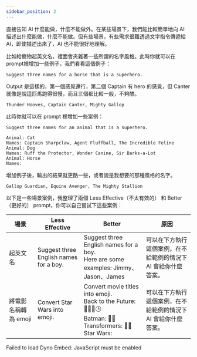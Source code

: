 ```yaml
---
sidebar_position: 2
---
```

<head>
  <script defer="defer" src="https://embed.trydyno.com/embedder.js"></script>
  <link href="https://embed.trydyno.com/embedder.css" rel="stylesheet" />
</head>

直接告知 AI 什麼能做，什麼不能做外。在某些場景下，我們能比較簡單地向 AI 描述出什麼能做，什麼不能做。但有些場景，有些需求很難透過文字指令傳遞給 AI，即使描述出來了，AI 也不能很好地理解。

比如給寵物起英文名，裡面會夾雜著一些所謂的名字風格。此時你就可以在 prompt裡增加一些例子，我們看看這個例子：

```other
Suggest three names for a horse that is a superhero.
```

Output 是這樣的，第一個感覺還行，第二個 Captain 有 hero 的感覺，但 Canter 就像是說這匹馬跑得很慢，而且三個都比較一般，不夠酷。

```other
Thunder Hooves, Captain Canter, Mighty Gallop
```

此時你就可以在 prompt 裡增加一些案例：

```other
Suggest three names for an animal that is a superhero.

Animal: Cat
Names: Captain Sharpclaw, Agent Fluffball, The Incredible Feline
Animal: Dog
Names: Ruff the Protector, Wonder Canine, Sir Barks-a-Lot
Animal: Horse
Names:
```

增加例子後，輸出的結果就更酷一些，或者說是我想要的那種風格的名字。

```other
Gallop Guardian, Equine Avenger, The Mighty Stallion
```

以下是一些場景案例，我整理了兩個 Less Effective（不太有效的） 和 Better（更好的） prompt，你可以自己嘗試下這些案例：

| 場景            | Less Effective                        | Better                                                                                                                             | 原因                                |
| ------------- | ------------------------------------- | -------------------------------------------------------------------------------------------------- | --------------------------------- |
| 起英文名          | Suggest three English names for a boy. | Suggest three English names for a boy.  <br/> Here are some examples: Jimmy、Jason、James     | 可以在下方執行這個案例，在不給範例的情況下 AI 會給你什麼答案。 |
| 將電影名稱轉為 emoji | Convert Star Wars into emoji.       | Convert movie titles into emoji.  <br/> Back to the Future: 👨👴🚗🕒  <br/>Batman: 🤵🦇  <br/>Transformers: 🚗🤖  <br/>Star Wars: | 可以在下方執行這個案例，在不給範例的情況下 AI 會給你什麼答案。 |


<div trydyno-embed="" openai-model="text-davinci-003" initial-prompt="Convert Star Wars into emoji" initial-response="🌟⚔️👽💥👨‍🚀👩‍🚀🚀" max-tokens="256" box-rows="3" model-temp="0.7" top-p="1">
    <noscript>Failed to load Dyno Embed: JavaScript must be enabled</noscript>
</div>